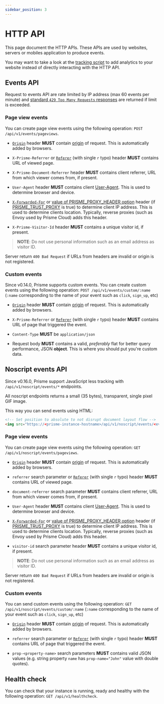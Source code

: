 ```yaml
---
sidebar_position: 3
---
```


# HTTP API

This page document the HTTP APIs. These APIs are used by websites, servers or
mobiles application to produce events.

You may want to take a look at the [tracking script](./tracking-script.md) to
add analytics to your website instead of directly interacting with the HTTP API.

## Events API

Request to events API are rate limited by IP address (max 60 events per minute)
and
[standard `429 Too Many Requests`
responses](https://developer.mozilla.org/en-US/docs/Web/HTTP/Status/429) are
returned if limit is exceeded.

### Page view events

You can create page view events using the following operation:
`POST /api/v1/events/pageviews`.

- [`Origin`](https://developer.mozilla.org/en-US/docs/Web/HTTP/Headers/Origin)
  header **MUST** contain
  [origin](https://developer.mozilla.org/en-US/docs/Web/API/URL/origin) of
  request. This is automatically added by browsers.

- `X-Prisme-Referrer` or
  [`Referer`](https://developer.mozilla.org/en-US/docs/Web/HTTP/Headers/Referer)
  (with single `r` typo) header **MUST** contains URL of viewed page.

- `X-Prisme-Document-Referrer` header **MUST** contains client referrer, URL
  from which viewer comes from, if present.

- `User-Agent` header **MUST** contains client
  [User-Agent](https://developer.mozilla.org/en-US/docs/Web/HTTP/Headers/User-Agent).
  This is used to determine browser and device.

- [`X-Forwarded-For`](https://developer.mozilla.org/en-US/docs/Web/HTTP/Headers/X-Forwarded-For)
  or
  [value of PRISME_PROXY_HEADER option](../references/server/default-mode.md#proxy-header)
  header (if
  [PRISME_TRUST_PROXY](../references/server/default-mode.md#trust-proxy) is
  true) to determine client IP address. This is used to determine clients
  location. Typically, reverse proxies (such as Envoy used by Prisme Cloud) adds
  this header.

- `X-Prisme-Visitor-Id` header **MUST** contains a unique visitor id, if
  present.

> **NOTE**: Do not use personal information such as an email address as visitor
> ID.

Server return `400 Bad Request` if URLs from headers are invalid or origin is
not registered.

### Custom events

Since v0.14.0, Prisme supports custom events. You can create custom events using
the following operation: `POST /api/v1/events/custom/:name` (`:name`
corresponding to the name of your event such as `click`, `sign_up`, etc)

- [`Origin`](https://developer.mozilla.org/en-US/docs/Web/HTTP/Headers/Origin)
  header **MUST** contain
  [origin](https://developer.mozilla.org/en-US/docs/Web/API/URL/origin) of
  request. This is automatically added by browsers.

- `X-Prisme-Referrer` or
  [`Referer`](https://developer.mozilla.org/en-US/docs/Web/HTTP/Headers/Referer)
  (with single `r` typo) header **MUST** contains URL of page that triggered the
  event.

- `Content-Type` **MUST** be `application/json`

- Request body **MUST** contains a valid, _preferably_ flat for better query
  performance, JSON **object**. This is where you should put you're custom data.

## Noscript events API

Since v0.16.0, Prisme support JavaScript less tracking with
`/api/v1/noscript/events/*` endpoints.

All noscript endpoints returns a small (35 bytes), transparent, single pixel GIF
image.

This way you can send events using HTML:

```html
<!-- Set position to absolute to not disrupt document layout flow -->
<img src="https://<prisme-instance-hostname>/api/v1/noscript/events/<event>" style="position:absolute;top:-100px;">
```

### Page view events

You can create page view events using the following operation:
`GET /api/v1/noscript/events/pageviews`.

- [`Origin`](https://developer.mozilla.org/en-US/docs/Web/HTTP/Headers/Origin)
  header **MUST** contain
  [origin](https://developer.mozilla.org/en-US/docs/Web/API/URL/origin) of
  request. This is automatically added by browsers.

- `referrer` search parameter or
  [`Referer`](https://developer.mozilla.org/en-US/docs/Web/HTTP/Headers/Referer)
  (with single `r` typo) header **MUST** contains URL of viewed page.

- `document-referrer` search parameter **MUST** contains client referrer, URL
  from which viewer comes from, if present.

- `User-Agent` header **MUST** contains client
  [User-Agent](https://developer.mozilla.org/en-US/docs/Web/HTTP/Headers/User-Agent).
  This is used to determine browser and device.

- [`X-Forwarded-For`](https://developer.mozilla.org/en-US/docs/Web/HTTP/Headers/X-Forwarded-For)
  or
  [value of PRISME_PROXY_HEADER option](../references/server/default-mode.md#proxy-header)
  header (if
  [PRISME_TRUST_PROXY](../references/server/default-mode.md#trust-proxy) is
  true) to determine client IP address. This is used to determine clients
  location. Typically, reverse proxies (such as Envoy used by Prisme Cloud) adds
  this header.

- `visitor-id` search parameter header **MUST** contains a unique visitor id, if
  present.

> **NOTE**: Do not use personal information such as an email address as visitor
> ID.

Server return `400 Bad Request` if URLs from headers are invalid or origin is
not registered.

### Custom events

You can send custom events using the following operation:
`GET /api/v1/noscript/events/custom/:name` (`:name` corresponding to the name of
your event such as `click`, `sign_up`, etc)

- [`Origin`](https://developer.mozilla.org/en-US/docs/Web/HTTP/Headers/Origin)
  header **MUST** contain
  [origin](https://developer.mozilla.org/en-US/docs/Web/API/URL/origin) of
  request. This is automatically added by browsers.

- `referrer` search parameter or
  [`Referer`](https://developer.mozilla.org/en-US/docs/Web/HTTP/Headers/Referer)
  (with single `r` typo) header **MUST** contains URL of page that triggered the
  event.

- `prop-<property-name>` search parameters **MUST** contains valid JSON values
  (e.g. string property `name` has `prop-name="John"` value with double quotes).

## Health check

You can check that your instance is running, ready and healthy with the
following operation: `GET /api/v1/healthcheck`.
